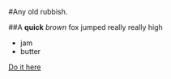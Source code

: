 #Any old rubbish.  

##A **quick** *brown* fox jumped really really high

- jam
- butter

[Do it here](https://github.com/) 
